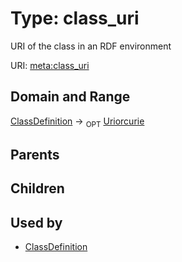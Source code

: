 
# Type: class_uri


URI of the class in an RDF environment

URI: [meta:class_uri](https://w3id.org/biolink/biolinkml/meta/class_uri)


## Domain and Range

[ClassDefinition](ClassDefinition.md) ->  <sub>OPT</sub> [Uriorcurie](types/Uriorcurie.md)

## Parents


## Children


## Used by

 * [ClassDefinition](ClassDefinition.md)
